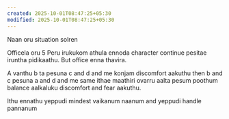 ```yaml
---
created: 2025-10-01T08:47:25+05:30
modified: 2025-10-01T08:47:25+05:30
---
```


Naan oru situation solren

Officela oru 5 Peru irukukom athula ennoda character continue pesitae iruntha pidikaathu. But office enna thavira.

A vanthu b ta pesuna c and d and me konjam discomfort aakuthu then b and c pesuna a and d and me same ithae maathiri ovarru aalta pesum poothum balance aalkaluku discomfort and fear aakuthu.

Ithu ennathu yeppudi mindest vaikanum naanum and yeppudi handle pannanum
